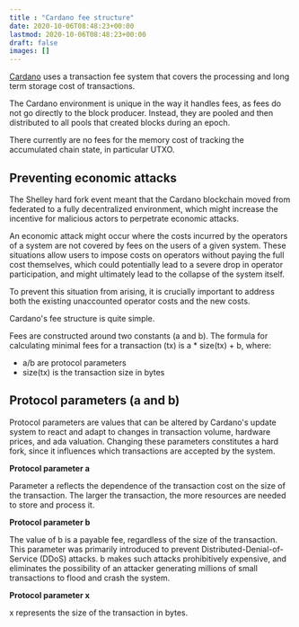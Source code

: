 ```yaml
---
title : "Cardano fee structure"
date: 2020-10-06T08:48:23+00:00
lastmod: 2020-10-06T08:48:23+00:00
draft: false
images: []
---
```


[Cardano](https://cardano.org/) uses a transaction fee system that covers the processing and long term storage cost of transactions.

The Cardano environment is unique in the way it handles fees, as fees do not go directly to the block producer. Instead, they are pooled and then distributed to all pools that created blocks during an epoch.

There currently are no fees for the memory cost of tracking the accumulated chain state, in particular UTXO.

## Preventing economic attacks


The Shelley hard fork event meant that the Cardano blockchain moved from federated to a fully decentralized environment, which might increase the incentive for malicious actors to perpetrate economic attacks.

An economic attack might occur where the costs incurred by the operators of a system are not covered by fees on the users of a given system. These situations allow users to impose costs on operators without paying the full cost themselves, which could potentially lead to a severe drop in operator participation, and might ultimately lead to the collapse of the system itself.

To prevent this situation from arising, it is crucially important to address both the existing unaccounted operator costs and the new costs.

Cardano's fee structure is quite simple.

Fees are constructed around two constants (a and b). The formula for calculating minimal fees for a transaction (tx) is a \* size(tx) + b, where:

*   a/b are protocol parameters
*   size(tx) is the transaction size in bytes

## Protocol parameters (a and b)


Protocol parameters are values that can be altered by Cardano's update system to react and adapt to changes in transaction volume, hardware prices, and ada valuation. Changing these parameters constitutes a hard fork, since it influences which transactions are accepted by the system.

**Protocol parameter a**

Parameter a reflects the dependence of the transaction cost on the size of the transaction. The larger the transaction, the more resources are needed to store and process it.

**Protocol parameter b**

The value of b is a payable fee, regardless of the size of the transaction. This parameter was primarily introduced to prevent Distributed-Denial-of-Service (DDoS) attacks. b makes such attacks prohibitively expensive, and eliminates the possibility of an attacker generating millions of small transactions to flood and crash the system.

**Protocol parameter x**

x represents the size of the transaction in bytes.
